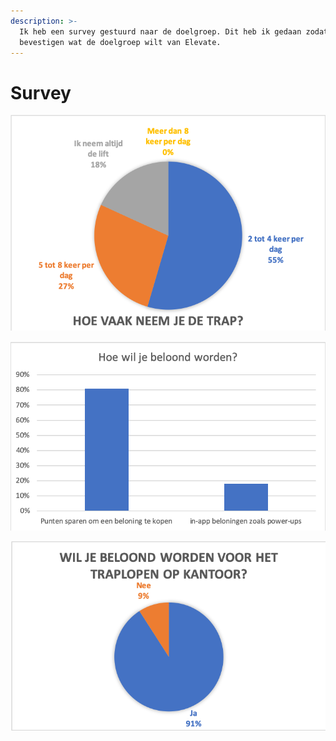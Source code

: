 ```yaml
---
description: >-
  Ik heb een survey gestuurd naar de doelgroep. Dit heb ik gedaan zodat ik kon
  bevestigen wat de doelgroep wilt van Elevate.
---
```


# Survey

![Afbeelding 132](../.gitbook/assets/traphoeveel.png)



![Afbeelding 133](../.gitbook/assets/beloondworden.png)

![Afbeelding 134](../.gitbook/assets/beloning.png)

